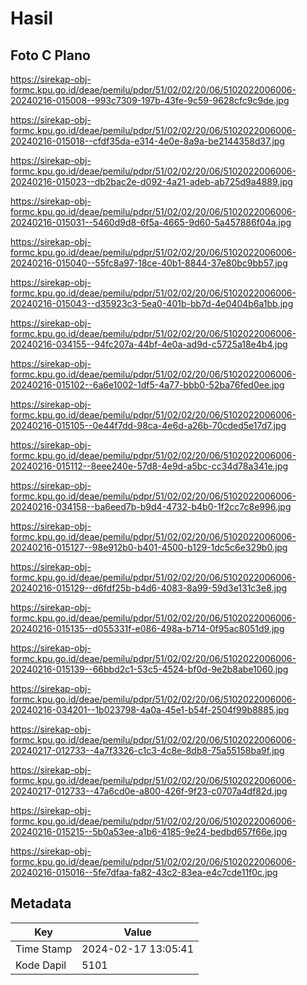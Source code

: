 # Hasil

## Foto C Plano

https://sirekap-obj-formc.kpu.go.id/deae/pemilu/pdpr/51/02/02/20/06/5102022006006-20240216-015008--993c7309-197b-43fe-9c59-9628cfc9c9de.jpg

https://sirekap-obj-formc.kpu.go.id/deae/pemilu/pdpr/51/02/02/20/06/5102022006006-20240216-015018--cfdf35da-e314-4e0e-8a9a-be2144358d37.jpg

https://sirekap-obj-formc.kpu.go.id/deae/pemilu/pdpr/51/02/02/20/06/5102022006006-20240216-015023--db2bac2e-d092-4a21-adeb-ab725d9a4889.jpg

https://sirekap-obj-formc.kpu.go.id/deae/pemilu/pdpr/51/02/02/20/06/5102022006006-20240216-015031--5460d9d8-6f5a-4665-9d60-5a457886f04a.jpg

https://sirekap-obj-formc.kpu.go.id/deae/pemilu/pdpr/51/02/02/20/06/5102022006006-20240216-015040--55fc8a97-18ce-40b1-8844-37e80bc9bb57.jpg

https://sirekap-obj-formc.kpu.go.id/deae/pemilu/pdpr/51/02/02/20/06/5102022006006-20240216-015043--d35923c3-5ea0-401b-bb7d-4e0404b6a1bb.jpg

https://sirekap-obj-formc.kpu.go.id/deae/pemilu/pdpr/51/02/02/20/06/5102022006006-20240216-034155--94fc207a-44bf-4e0a-ad9d-c5725a18e4b4.jpg

https://sirekap-obj-formc.kpu.go.id/deae/pemilu/pdpr/51/02/02/20/06/5102022006006-20240216-015102--6a6e1002-1df5-4a77-bbb0-52ba76fed0ee.jpg

https://sirekap-obj-formc.kpu.go.id/deae/pemilu/pdpr/51/02/02/20/06/5102022006006-20240216-015105--0e44f7dd-98ca-4e6d-a26b-70cded5e17d7.jpg

https://sirekap-obj-formc.kpu.go.id/deae/pemilu/pdpr/51/02/02/20/06/5102022006006-20240216-015112--8eee240e-57d8-4e9d-a5bc-cc34d78a341e.jpg

https://sirekap-obj-formc.kpu.go.id/deae/pemilu/pdpr/51/02/02/20/06/5102022006006-20240216-034158--ba6eed7b-b9d4-4732-b4b0-1f2cc7c8e996.jpg

https://sirekap-obj-formc.kpu.go.id/deae/pemilu/pdpr/51/02/02/20/06/5102022006006-20240216-015127--98e912b0-b401-4500-b129-1dc5c6e329b0.jpg

https://sirekap-obj-formc.kpu.go.id/deae/pemilu/pdpr/51/02/02/20/06/5102022006006-20240216-015129--d6fdf25b-b4d6-4083-8a99-59d3e131c3e8.jpg

https://sirekap-obj-formc.kpu.go.id/deae/pemilu/pdpr/51/02/02/20/06/5102022006006-20240216-015135--d055331f-e086-498a-b714-0f95ac8051d9.jpg

https://sirekap-obj-formc.kpu.go.id/deae/pemilu/pdpr/51/02/02/20/06/5102022006006-20240216-015139--66bbd2c1-53c5-4524-bf0d-9e2b8abe1060.jpg

https://sirekap-obj-formc.kpu.go.id/deae/pemilu/pdpr/51/02/02/20/06/5102022006006-20240216-034201--1b023798-4a0a-45e1-b54f-2504f99b8885.jpg

https://sirekap-obj-formc.kpu.go.id/deae/pemilu/pdpr/51/02/02/20/06/5102022006006-20240217-012733--4a7f3326-c1c3-4c8e-8db8-75a55158ba9f.jpg

https://sirekap-obj-formc.kpu.go.id/deae/pemilu/pdpr/51/02/02/20/06/5102022006006-20240217-012733--47a6cd0e-a800-426f-9f23-c0707a4df82d.jpg

https://sirekap-obj-formc.kpu.go.id/deae/pemilu/pdpr/51/02/02/20/06/5102022006006-20240216-015215--5b0a53ee-a1b6-4185-9e24-bedbd657f66e.jpg

https://sirekap-obj-formc.kpu.go.id/deae/pemilu/pdpr/51/02/02/20/06/5102022006006-20240216-015016--5fe7dfaa-fa82-43c2-83ea-e4c7cde11f0c.jpg


## Metadata

| Key        | Value               |
| ---------- | ------------------- |
| Time Stamp | 2024-02-17 13:05:41 |
| Kode Dapil | 5101                |



